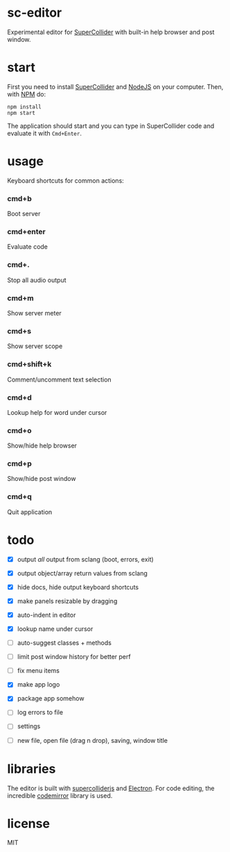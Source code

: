 # sc-editor

Experimental editor for [SuperCollider](https://github.com/supercollider/supercollider) with built-in help browser and post window.

# start

First you need to install [SuperCollider](https://github.com/supercollider/supercollider) and [NodeJS](https://nodejs.org/en/) on your computer. Then, with [NPM](https://www.npmjs.com/) do:

```
npm install
npm start
```

The application should start and you can type in SuperCollider code and evaluate it with `Cmd+Enter`.


# usage

Keyboard shortcuts for common actions:

### cmd+b
Boot server

### cmd+enter
Evaluate code

### cmd+.
Stop all audio output

### cmd+m
Show server meter

### cmd+s
Show server scope

### cmd+shift+k
Comment/uncomment text selection

### cmd+d
Lookup help for word under cursor

### cmd+o
Show/hide help browser

### cmd+p
Show/hide post window

### cmd+q
Quit application


# todo

- [x] output _all_ output from sclang (boot, errors, exit)
- [x] output object/array return values from sclang
- [x] hide docs, hide output keyboard shortcuts
- [x] make panels resizable by dragging
- [x] auto-indent in editor
- [x] lookup name under cursor
- [ ] auto-suggest classes + methods
- [ ] limit post window history for better perf
- [ ] fix menu items
- [x] make app logo
- [x] package app somehow
- [ ] log errors to file
- [ ] settings
- [ ] new file, open file (drag n drop), saving, window title



# libraries

The editor is built with [supercolliderjs](https://github.com/crucialfelix/supercolliderjs) and [Electron](https://electronjs.org/docs). For code editing, the incredible [codemirror](https://codemirror.net/) library is used.


# license

MIT
